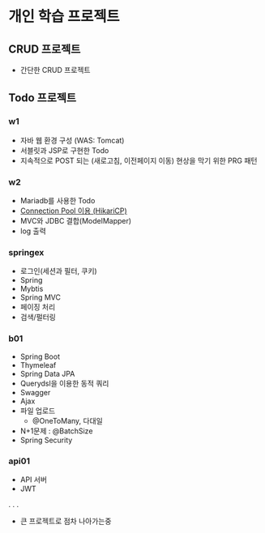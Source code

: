 # 개인 학습 프로젝트 

## CRUD 프로젝트
- 간단한 CRUD 프로젝트


## Todo 프로젝트
### w1
- 자바 웹 환경 구성 (WAS: Tomcat)
- 서블릿과 JSP로 구현한 Todo
- 지속적으로 POST 되는 (새로고침, 이전페이지 이동) 현상을 막기 위한 PRG 패턴<br>


### w2
- Mariadb를 사용한 Todo
- [Connection Pool 이용 (HikariCP)](https://myste-leee.tistory.com/199)
- MVC와 JDBC 결합(ModelMapper)
- log 출력


### springex
- 로그인(세션과 필터, 쿠키)
- Spring
- Mybtis
- Spring MVC
- 페이징 처리
- 검색/펄터링

### b01
- Spring Boot
- Thymeleaf
- Spring Data JPA
- Querydsl을 이용한 동적 쿼리
- Swagger
- Ajax
- 파일 업로드
    - @OneToMany, 다대일
- N+1문제 : @BatchSize
- Spring Security

### api01
- API 서버
- JWT


. . .
- 큰 프로젝트로 점차 나아가는중 
